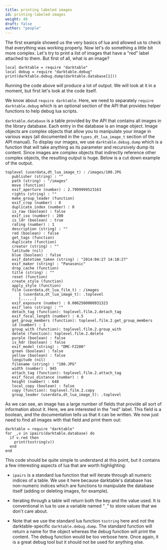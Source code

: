 ```yaml
---
title: printing labeled images
id: printing-labeled-images
weight: 40
draft: false
author: "people"
---
```


The first example showed us the very basics of lua and allowed us to check that everything was working properly. Now let's do something a little bit more complex. Let's try to print a list of images that have a "red" label attached to them. But first of all, what is an image?

```
local darktable = require "darktable"
local debug = require "darktable.debug"
print(darktable.debug.dump(darktable.database[1]))
```

Running the code above will produce a lot of output. We will look at it in a moment, but first let's look at the code itself.

We know about `require darktable`. Here, we need to separately `require darktable.debug` which is an optional section of the API that provides helper functions to help debug lua scripts.

`darktable.database` is a table provided by the API that contains all images in the library database. Each entry in the database is an image object. Image objects are complex objects that allow you to manipulate your image in various ways (all documented in the `types_dt_lua_image_t` section of the API manual). To display our images, we use `darktable.debug.dump` which is a function that will take anything as its parameter and recursively dump its content. Since images are complex objects that indirectly reference other complex objects, the resulting output is huge. Below is a cut down example of the output.

```
toplevel (userdata,dt_lua_image_t) : /images/100.JPG
   publisher (string) : ""
   path (string) : "/images"
   move (function)
   exif_aperture (number) : 2.7999999523163
   rights (string) : ""
   make_group_leader (function)
   exif_crop (number) : 0
   duplicate_index (number) : 0
   is_raw (boolean) : false
   exif_iso (number) : 200
   is_ldr (boolean) : true
   rating (number) : 1
   description (string) : ""
   red (boolean) : false
   get_tags (function)
   duplicate (function)
   creator (string) : ""
   latitude (nil)
   blue (boolean) : false
   exif_datetime_taken (string) : "2014:04:27 14:10:27"
   exif_maker (string) : "Panasonic"
   drop_cache (function)
   title (string) : ""
   reset (function)
   create_style (function)
   apply_style (function)
   film (userdata,dt_lua_film_t) : /images
      1 (userdata,dt_lua_image_t): .toplevel
      [......]
   exif_exposure (number) : 0.0062500000931323
   exif_lens (string) : ""
   detach_tag (function): toplevel.film.2.detach_tag
   exif_focal_length (number) : 4.5
   get_group_members (function): toplevel.film.2.get_group_members
   id (number) : 1
   group_with (function): toplevel.film.2.group_with
   delete (function): toplevel.film.2.delete
   purple (boolean) : false
   is_hdr (boolean) : false
   exif_model (string) : "DMC-FZ200"
   green (boolean) : false
   yellow (boolean) : false
   longitude (nil)
   filename (string) : "100.JPG"
   width (number) : 945
   attach_tag (function): toplevel.film.2.attach_tag
   exif_focus_distance (number) : 0
   height (number) : 648
   local_copy (boolean) : false
   copy (function): toplevel.film.2.copy
   group_leader (userdata,dt_lua_image_t): .toplevel
```

As we can see, an image has a large number of fields that provide all sort of information about it. Here, we are interested in the "red" label. This field is a boolean, and the documentation tells us that it can be written. We now just need to find all images with that field and print them out:

```
darktable = require "darktable"
for _,v in ipairs(darktable.database) do
  if v.red then
    print(tostring(v))
  end
end
```

This code should be quite simple to understand at this point, but it contains a few interesting aspects of lua that are worth highlighting:

- `ipairs` is a standard lua function that will iterate through all numeric indices of a table. We use it here because darktable's database has non-numeric indices which are functions to manipulate the database itself (adding or deleting images, for example).

- Iterating through a table will return both the key and the value used. It is conventional in lua to use a variable named “`_`” to store values that we don't care about.

- Note that we use the standard lua function `tostring` here and not the darktable-specific `darktable.debug.dump`. The standard function will return a name for the object whereas the debug function will print the content. The debug function would be too verbose here. Once again, it is a great debug tool but it should not be used for anything else.


